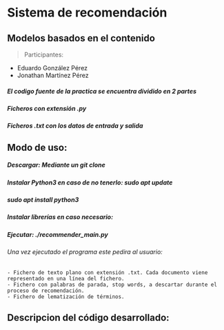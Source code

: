 # **Sistema de recomendación**
## **Modelos basados en el contenido**
> Participantes:
   - Eduardo González Pérez
   - Jonathan Martínez Pérez

##### El codigo fuente de la practica se encuentra dividido en 2 partes
#####    Ficheros con extensión .py
#####    Ficheros .txt con los datos de entrada y salida

## **Modo de uso**:
#####   **Descargar: Mediante un git clone**
#####   **Instalar Python3 en caso de no tenerlo: sudo apt update**
#####   **sudo apt install python3**  
#####   **Instalar librerías en caso necesario:**
#####   **Ejecutar: ./recommender_main.py** 
###### Una vez ejecutado el programa este pedira al usuario:
    - Fichero de texto plano con extensión .txt. Cada documento viene representado en una línea del fichero.
    - Fichero con palabras de parada, stop words, a descartar durante el proceso de recomendación.
    - Fichero de lematización de términos.

## **Descripcion del código desarrollado**: